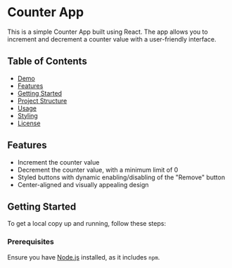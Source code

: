 # Counter App

This is a simple Counter App built using React. The app allows you to increment and decrement a counter value with a user-friendly interface.

## Table of Contents
- [Demo](#demo)
- [Features](#features)
- [Getting Started](#getting-started)
- [Project Structure](#project-structure)
- [Usage](#usage)
- [Styling](#styling)
- [License](#license)

## Features

- Increment the counter value
- Decrement the counter value, with a minimum limit of 0
- Styled buttons with dynamic enabling/disabling of the "Remove" button
- Center-aligned and visually appealing design

## Getting Started

To get a local copy up and running, follow these steps:

### Prerequisites

Ensure you have [Node.js](https://nodejs.org/) installed, as it includes `npm`.


